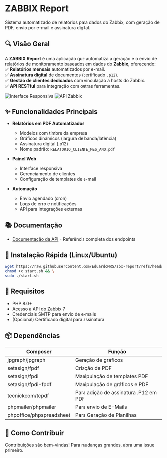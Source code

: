 # ZABBIX Report

Sistema automatizado de relatórios para dados do Zabbix, com geração de PDF, envio por e-mail e assinatura digital.
## **🔍 Visão Geral**

A **ZABBIX Report** é uma aplicação que automatiza a geração e o envio de relatórios de monitoramento baseados em dados do **Zabbix**, oferecendo:  
✅ **Relatórios mensais** automatizados por e-mail.  
✅ **Assinatura digital** de documentos (certificado `.p12`).  
✅ **Gestão de clientes dedicados** com vinculação a hosts do Zabbix.  
✅ **API RESTful** para integração com outras ferramentas.

![Interface Responsiva](https://img.shields.io/badge/Responsivo-Sim-green) 
![API Zabbix](https://img.shields.io/badge/API%20Zabbix-v7-blue)

## ✨ Funcionalidades Principais

- **Relatórios em PDF Automatizados**
  - Modelos com timbre da empresa
  - Gráficos dinâmicos (largura de banda/latência)
  - Assinatura digital (.p12)
  - Nome padrão: `RELATORIO_CLIENTE_MES_ANO.pdf`

- **Painel Web**
  - Interface responsiva
  - Gerenciamento de clientes
  - Configuração de templates de e-mail

- **Automação**
  - Envio agendado (cron)
  - Logs de erro e notificações
  - API para integrações externas

## 📚 Documentação

- [Documentação da API](guide_api.md) - Referência completa dos endpoints

## 🚀 Instalação Rápida (Linux/Ubuntu)

```bash
wget https://raw.githubusercontent.com/EduardoMRS/zbx-report/refs/heads/main/setup/start.sh && \
chmod +x start.sh && \
sudo ./start.sh
```

## 🔧 Requisitos
- PHP 8.0+
- Acesso à API do Zabbix 7
- Credenciais SMTP para envio de e-mails
- (Opcional) Certificado digital para assinatura

## 📦 Dependências
|Composer|Função|
|--|--|
|jpgraph/jpgraph|Geração de gráficos|
|setasign/fpdf|Criação de PDF|
|setasign/fpdi|Manipulação de templates PDF|
|setasign/fpdi-fpdf|Manipulação de gráficos e PDF|
|tecnickcom/tcpdf|Para adição de assinatura .P12 em PDF|
|phpmailer/phpmailer|Para envio de E-Mails|
|phpoffice/phpspreadsheet|Para Geração de Planilhas|

## 🤝 Como Contribuir
Contribuições são bem-vindas! Para mudanças grandes, abra uma issue primeiro.

